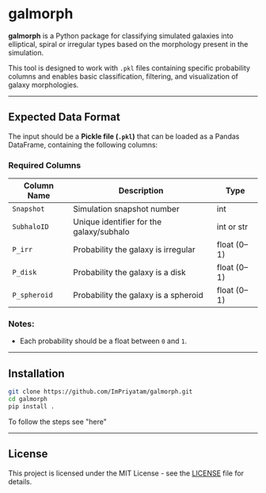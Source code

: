 # galmorph
**galmorph** is a Python package for classifying simulated galaxies into elliptical, spiral or irregular types based on the morphology present in the simulation.

This tool is designed to work with `.pkl` files containing specific probability columns and enables basic classification, filtering, and visualization of galaxy morphologies.


---

## Expected Data Format

The input should be a **Pickle file (`.pkl`)** that can be loaded as a Pandas DataFrame, containing the following columns:

### Required Columns

| Column Name   |Description                                         | Type   |
|---------------|----------------------------------------------------|--------|
| `Snapshot`    | Simulation snapshot number                         | int    |
| `SubhaloID`   | Unique identifier for the galaxy/subhalo           | int or str |
| `P_irr`       | Probability the galaxy is irregular                | float (0–1) |
| `P_disk`      | Probability the galaxy is a disk                   | float (0–1) |
| `P_spheroid`  | Probability the galaxy is a spheroid               | float (0–1) |

### Notes:
- Each probability should be a float between `0` and `1`.

---
## Installation

```bash
git clone https://github.com/ImPriyatam/galmorph.git
cd galmorph
pip install .
```

To follow the steps see "here"

---

## License

This project is licensed under the MIT License - see the [LICENSE](./LICENSE) file for details.
